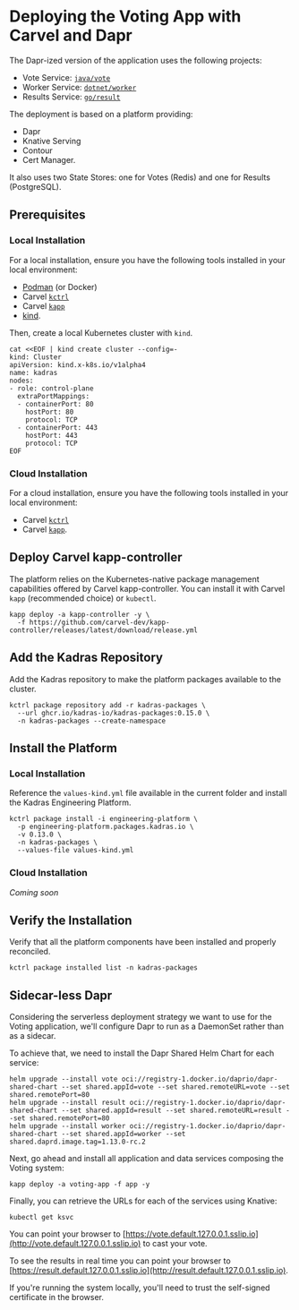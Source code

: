 # Deploying the Voting App with Carvel and Dapr

The Dapr-ized version of the application uses the following projects:

* Vote Service: [`java/vote`](../java/vote/)
* Worker Service: [`dotnet/worker`](../dotnet/worker/)
* Results Service: [`go/result`](../go/result/)

The deployment is based on a platform providing:

* Dapr
* Knative Serving
* Contour
* Cert Manager.

It also uses two State Stores: one for Votes (Redis) and one for Results (PostgreSQL).

## Prerequisites

### Local Installation

For a local installation, ensure you have the following tools installed in your local environment:

* [Podman](https://www.thomasvitale.com/podman-desktop-for-java-development) (or Docker)
* Carvel [`kctrl`](https://carvel.dev/kapp-controller/docs/latest/install/#installing-kapp-controller-cli-kctrl)
* Carvel [`kapp`](https://carvel.dev/kapp/docs/latest/install)
* [kind](https://kind.sigs.k8s.io).

Then, create a local Kubernetes cluster with `kind`.

```shell script
cat <<EOF | kind create cluster --config=-
kind: Cluster
apiVersion: kind.x-k8s.io/v1alpha4
name: kadras
nodes:
- role: control-plane
  extraPortMappings:
  - containerPort: 80
    hostPort: 80
    protocol: TCP
  - containerPort: 443
    hostPort: 443
    protocol: TCP
EOF
```

### Cloud Installation

For a cloud installation, ensure you have the following tools installed in your local environment:

* Carvel [`kctrl`](https://carvel.dev/kapp-controller/docs/latest/install/#installing-kapp-controller-cli-kctrl)
* Carvel [`kapp`](https://carvel.dev/kapp/docs/latest/install).

## Deploy Carvel kapp-controller

The platform relies on the Kubernetes-native package management capabilities offered by Carvel kapp-controller. You can install it with Carvel `kapp` (recommended choice) or `kubectl`.

```shell script
kapp deploy -a kapp-controller -y \
  -f https://github.com/carvel-dev/kapp-controller/releases/latest/download/release.yml
```

## Add the Kadras Repository

Add the Kadras repository to make the platform packages available to the cluster.

```shell script
kctrl package repository add -r kadras-packages \
  --url ghcr.io/kadras-io/kadras-packages:0.15.0 \
  -n kadras-packages --create-namespace
```

## Install the Platform

### Local Installation

Reference the `values-kind.yml` file available in the current folder and install the Kadras Engineering Platform.

```shell script
kctrl package install -i engineering-platform \
  -p engineering-platform.packages.kadras.io \
  -v 0.13.0 \
  -n kadras-packages \
  --values-file values-kind.yml
```

### Cloud Installation

_Coming soon_

## Verify the Installation

Verify that all the platform components have been installed and properly reconciled.

```shell script
kctrl package installed list -n kadras-packages
```

## Sidecar-less Dapr

Considering the serverless deployment strategy we want to use for the Voting application,
we'll configure Dapr to run as a DaemonSet rather than as a sidecar.

To achieve that, we need to install the Dapr Shared Helm Chart for each service:

```shell script
helm upgrade --install vote oci://registry-1.docker.io/daprio/dapr-shared-chart --set shared.appId=vote --set shared.remoteURL=vote --set shared.remotePort=80   
helm upgrade --install result oci://registry-1.docker.io/daprio/dapr-shared-chart --set shared.appId=result --set shared.remoteURL=result --set shared.remotePort=80   
helm upgrade --install worker oci://registry-1.docker.io/daprio/dapr-shared-chart --set shared.appId=worker --set shared.daprd.image.tag=1.13.0-rc.2
```

Next, go ahead and install all application and data services composing the Voting system:

```shell script
kapp deploy -a voting-app -f app -y
```

Finally, you can retrieve the URLs for each of the services using Knative:

```shell script
kubectl get ksvc
```

You can point your browser to [https://vote.default.127.0.0.1.sslip.io](http://vote.default.127.0.0.1.sslip.io) to cast your vote. 

To see the results in real time you can point your browser to [https://result.default.127.0.0.1.sslip.io](http://result.default.127.0.0.1.sslip.io).

If you're running the system locally, you'll need to trust the self-signed certificate in the browser.
